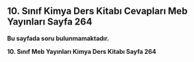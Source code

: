 ## 10. Sınıf Kimya Ders Kitabı Cevapları Meb Yayınları Sayfa 264

**Bu sayfada soru bulunmamaktadır.**

**10. Sınıf Meb Yayınları Kimya Ders Kitabı Sayfa 264**